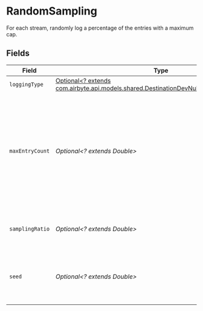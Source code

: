 # RandomSampling

For each stream, randomly log a percentage of the entries with a maximum cap.


## Fields

| Field                                                                                                                                                 | Type                                                                                                                                                  | Required                                                                                                                                              | Description                                                                                                                                           | Example                                                                                                                                               |
| ----------------------------------------------------------------------------------------------------------------------------------------------------- | ----------------------------------------------------------------------------------------------------------------------------------------------------- | ----------------------------------------------------------------------------------------------------------------------------------------------------- | ----------------------------------------------------------------------------------------------------------------------------------------------------- | ----------------------------------------------------------------------------------------------------------------------------------------------------- |
| `loggingType`                                                                                                                                         | [Optional<? extends com.airbyte.api.models.shared.DestinationDevNullSchemasLoggingType>](../../models/shared/DestinationDevNullSchemasLoggingType.md) | :heavy_minus_sign:                                                                                                                                    | N/A                                                                                                                                                   |                                                                                                                                                       |
| `maxEntryCount`                                                                                                                                       | *Optional<? extends Double>*                                                                                                                          | :heavy_minus_sign:                                                                                                                                    | Max number of entries to log. This destination is for testing only. So it won't make sense to log infinitely. The maximum is 1,000 entries.           | 100                                                                                                                                                   |
| `samplingRatio`                                                                                                                                       | *Optional<? extends Double>*                                                                                                                          | :heavy_minus_sign:                                                                                                                                    | A positive floating number smaller than 1.                                                                                                            | 0.001                                                                                                                                                 |
| `seed`                                                                                                                                                | *Optional<? extends Double>*                                                                                                                          | :heavy_minus_sign:                                                                                                                                    | When the seed is unspecified, the current time millis will be used as the seed.                                                                       | 1900                                                                                                                                                  |